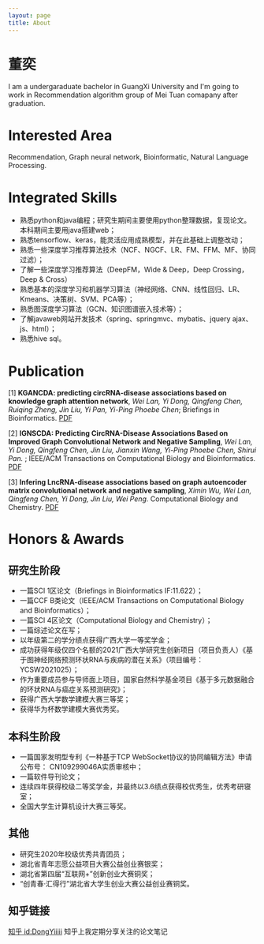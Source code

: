 ```yaml
---
layout: page
title: About
---
```


# 董奕
I am a undergaraduate bachelor in GuangXi University and I'm going to work in Recommendation algorithm group of Mei Tuan comapany after graduation.

# Interested Area
Recommendation, Graph neural network, Bioinformatic, Natural Language Processing.

# Integrated Skills
+ 熟悉python和java编程；研究生期间主要使用python整理数据，复现论文。本科期间主要用java搭建web；
+ 熟悉tensorflow、keras，能灵活应用成熟模型，并在此基础上调整改动；
+ 熟悉一些深度学习推荐算法技术（NCF、NGCF、LR、FM、FFM、MF、协同过滤）；
+ 了解一些深度学习推荐算法（DeepFM，Wide & Deep，Deep Crossing，Deep & Cross）
+ 熟悉基本的深度学习和机器学习算法（神经网络、CNN、线性回归、LR、Kmeans、决策树、SVM、PCA等）；
+ 熟悉图深度学习算法（GCN、知识图谱嵌入技术等）；
+ 了解javaweb网站开发技术（spring、springmvc、mybatis、jquery ajax、js、html）；
+ 熟悉hive sql。

# Publication
[1] **KGANCDA: predicting circRNA-disease associations based on knowledge graph attention network**, *Wei Lan, Yi Dong, Qingfeng Chen, Ruiqing Zheng, Jin Liu, Yi Pan, Yi-Ping Phoebe Chen*; Briefings in Bioinformatics. [PDF](https://watermark.silverchair.com/bbab494.pdf?token=AQECAHi208BE49Ooan9kkhW_Ercy7Dm3ZL_9Cf3qfKAc485ysgAAAukwggLlBgkqhkiG9w0BBwagggLWMIIC0gIBADCCAssGCSqGSIb3DQEHATAeBglghkgBZQMEAS4wEQQMCVn2ET0Hval4FbAiAgEQgIICnAgh5UISDT1PBjdGDblBTfs7dgmyX5eE87rLXz82SJkEskWASu6R_Xr32dxvoFBXGUbsRn4t1EyaFPQzbaEHKYXQ0OqkvKaJMyXk84sNMzwDMHmGIczJeNGnJ13btLEUSrtle3VSDoygxiurEhaS29cfdyNjh5N06_XRiraevJqOahzyFziV8ef5fxJt6of0uDB9R7yQacF1kon0P0-ZFJEVFrPDJhC4oWSshCuo5-rTivWXNhp5Pc0YSQHW6VVufbjhK9-3JJ0w_cy_Ej_yiaSHsIGc-KjuLTqG7z_XaQ3GFz9MvfNka_lDORx_GBtmvlHLvvpHNCW3joQo9fx79JBJh-B3C2d7TYBUCUs5Jaz_QKmnJ4nJFtAOgowBsJzIvsPvsfS9ENJ0LKbkhed2B4EwFnz1EOJmLq1LVX87TEGIracSOJ_zsoiroJUD8s4vILD2Ngrp18EKSOfym0UKZefeEyq8-PhMaFsy0nc1dRdWp-TxyAxTbX_a2TGtF1F1DXaVk0H9tVcZEe6XboC1XOPSBGa3EucTcELGfo5wtBgO6MLqQbJuEY7j581sUBlK_fV3XeGIfrelm6gNhDjSQ89k4tq_hAjT0o6yRvHfSsSHlTICxZq3MrbBQqFIRqAioXu4KAWmSLxpoexbK4vRaw9AHcMqtRWPOVo0cBd0bo3wZZZviIQbdJPkkEN7w84uKA-es0A5oDPAt6ycNTTkQRMmuVZvYpQWElLUoDbn4K_ysJctiavVddfd5lmFwqkffJUKq59Ds3iAASKW8AadX9ZjjfE4ihW3P4Mnjnw967ZE4u3Ai9Dll8XoTVaBoR0xs0_bmnAS814xW7rgtb45nGScW1Hf05fWdT_pivsXxEefNC2nfjXKcpt-uzU8)

[2] **IGNSCDA: Predicting CircRNA-Disease Associations Based on Improved Graph Convolutional Network and Negative Sampling**, *Wei Lan, Yi Dong, Qingfeng Chen, Jin Liu, Jianxin Wang, Yi-Ping Phoebe Chen, Shirui Pan.* ; IEEE/ACM Transactions on Computational Biology and Bioinformatics. [PDF](https://ieeexplore.ieee.org/stamp/stamp.jsp?tp=&arnumber=9535297)


[3] **Infering LncRNA-disease associations based on graph autoencoder matrix convolutional network and negative sampling**, *Ximin Wu, Wei Lan, Qingfeng Chen, Yi Dong, Jin Liu, Wei Peng.* Computational Biology and Chemistry. [PDF](https://www.sciencedirect.com/science/article/abs/pii/S1476927119310114)


# Honors & Awards
## 研究生阶段
+ 一篇SCI 1区论文（Briefings in Bioinformatics IF:11.622）；
+ 一篇CCF B类论文（IEEE/ACM Transactions on Computational Biology and Bioinformatics）；
+ 一篇SCI 4区论文（Computational Biology and Chemistry）；
+ 一篇综述论文在写；
+ 以年级第二的学分绩点获得广西大学一等奖学金；
+ 成功获得年级仅四个名额的2021广西大学研究生创新项目（项目负责人）《基于图神经网络预测环状RNA与疾病的潜在关系》（项目编号：YCSW2021025）；
+ 作为重要成员参与导师面上项目，国家自然科学基金项目《基于多元数据融合的环状RNA与癌症关系预测研究》；
+ 获得广西大学数学建模大赛三等奖；
+ 获得华为杯数学建模大赛优秀奖。

## 本科生阶段
+ 一篇国家发明型专利《一种基于TCP WebSocket协议的协同编辑方法》申请公布号： CN109299046A实质审核中；
+ 一篇软件导刊论文；
+ 连续四年获得校级二等奖学金，并最终以3.6绩点获得校优秀生，优秀考研寝室；
+ 全国大学生计算机设计大赛三等奖。

## 其他
+ 研究生2020年校级优秀共青团员；
+ 湖北省青年志愿公益项目大赛公益创业赛银奖；
+ 湖北省第四届“互联网+”创新创业大赛铜奖；
+ “创青春·汇得行”湖北省大学生创业大赛公益创业赛铜奖。

## 知乎链接
[知乎 id:DongYiiiii](https://www.zhihu.com/people/dong-yi-46-46) 知乎上我定期分享关注的论文笔记
